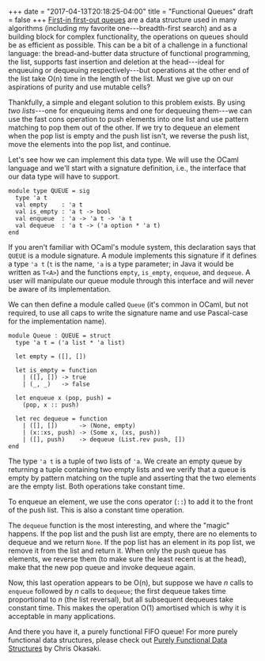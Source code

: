 +++
date = "2017-04-13T20:18:25-04:00"
title = "Functional Queues"
draft = false
+++
[First-in first-out queues](https://en.wikipedia.org/wiki/Queue_(abstract_data_type)) are a data structure used in many algorithms (including my favorite one---breadth-first search) and as a building block for complex functionality, the operations on queues should be as efficient as possible.  This can be a bit of a challenge in a functional language: the bread-and-butter data structure of functional programming, the list, supports fast insertion and deletion at the head---ideal for enqueuing or dequeuing respectively---but operations at the other end of the list take O(n) time in the length of the list.  Must we give up on our aspirations of purity and use mutable cells?

Thankfully, a simple and elegant solution to this problem exists.  By using *two lists*---one for enqueuing items and one for dequeuing them---we can use the fast cons operation to push elements into one list and use pattern matching to pop them out of the other.  If we try to dequeue an element when the pop list is empty and the push list isn't, we reverse the push list, move the elements into the pop list, and continue.

Let's see how we can implement this data type.  We will use the OCaml language and we'll start with a signature definition, i.e., the interface that our data type will have to support.

```
module type QUEUE = sig
  type 'a t
  val empty    : 'a t
  val is_empty : 'a t -> bool
  val enqueue  : 'a -> 'a t -> 'a t
  val dequeue  : 'a t -> ('a option * 'a t)
end
```

If you aren't familiar with OCaml's module system, this declaration says that `QUEUE` is a module signature.  A module implements this signature if it defines a type `'a t` (`t` is the name, `'a` is a type parameter; in Java it would be written as `T<A>`) and the functions `empty`, `is_empty`, `enqueue`, and `dequeue`.  A user will manipulate our queue module through this interface and will never be aware of its implementation.

We can then define a module called `Queue` (it's common in OCaml, but not required, to use all caps to write the signature name and use Pascal-case for the implementation name).

```
module Queue : QUEUE = struct
  type 'a t = ('a list * 'a list)

  let empty = ([], [])

  let is_empty = function
    | ([], []) -> true
    | (_, _)   -> false

  let enqueue x (pop, push) =
    (pop, x :: push)

  let rec dequeue = function
    | ([], [])      -> (None, empty)
    | (x::xs, push) -> (Some x, (xs, push))
    | ([], push)    -> dequeue (List.rev push, [])
end
```

The type `'a t` is a tuple of two lists of `'a`.  We create an empty queue by returning a tuple containing two empty lists and we verify that a queue is empty by pattern matching on the tuple and asserting that the two elements are the empty list.  Both operations take constant time.

To enqueue an element, we use the cons operator (`::`) to add it to the front of the push list.  This is also a constant time operation.

The `dequeue` function is the most interesting, and where the "magic" happens.  If the pop list and the push list are empty, there are no elements to dequeue and we return `None`.  If the pop list has an element in its pop list, we remove it from the list and return it.  When only the push queue has elements, we reverse them (to make sure the least recent is at the head), make that the new pop queue and invoke dequeue again.

Now, this last operation appears to be O(n), but suppose we have *n* calls to `enqueue` followed by *n* calls to `dequeue`; the first dequeue takes time proportional to *n* (the list reversal), but all subsequent dequeues take constant time.  This makes the operation O(1) amortised which is why it is acceptable in many applications.

And there you have it, a purely functional FIFO queue!  For more purely functional data structures, please check out [Purely Functional Data Structures](https://www.amazon.com/Purely-Functional-Structures-Chris-Okasaki/dp/0521663504) by Chris Okasaki.
